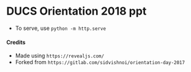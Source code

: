 # DUCS Orientation 2018 ppt

- To serve, use `python -m http.serve`

#### Credits

- Made using `https://revealjs.com/`
- Forked from `https://gitlab.com/sidvishnoi/orientation-day-2017`